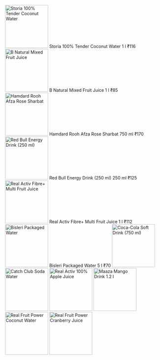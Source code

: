 <img src="https://cdn.grofers.com/cdn-cgi/image/f=auto,fit=scale-down,q=50,metadata=none,w=180/app/images/products/sliding_image/448503a.jpg?ts=1687331132" alt="Storia 100% Tender Coconut Water" width="140" height="140" loading="lazy" style="border-radius: 0px; object-fit: fill; cursor: default;">
Storia 100% Tender Coconut Water
1 l
₹116

<img src="https://cdn.grofers.com/cdn-cgi/image/f=auto,fit=scale-down,q=50,metadata=none,w=180/app/images/products/sliding_image/33216a.jpg?ts=1692431685" alt="B Natural Mixed Fruit Juice" width="140" height="140" loading="lazy" style="border-radius: 0px; object-fit: fill; cursor: default;">
B Natural Mixed Fruit Juice
1 l
₹85

<img src="https://cdn.grofers.com/cdn-cgi/image/f=auto,fit=scale-down,q=50,metadata=none,w=180/app/images/products/sliding_image/277a.jpg?ts=1689327540" alt="Hamdard Rooh Afza Rose Sharbat" width="140" height="140" loading="lazy" style="border-radius: 0px; object-fit: fill; cursor: default;">
Hamdard Rooh Afza Rose Sharbat
750 ml
₹170

<img src="https://cdn.grofers.com/cdn-cgi/image/f=auto,fit=scale-down,q=50,metadata=none,w=180/app/images/products/sliding_image/385a.jpg?ts=1689327544" alt="Red Bull Energy Drink (250 ml)" width="140" height="140" loading="lazy" style="border-radius: 0px; object-fit: fill; cursor: default;">
Red Bull Energy Drink (250 ml)
250 ml
₹125

<img src="https://cdn.grofers.com/cdn-cgi/image/f=auto,fit=scale-down,q=50,metadata=none,w=180/app/images/products/sliding_image/359a.jpg?ts=1679035808" alt="Real Activ Fibre+ Multi Fruit Juice" width="140" height="140" loading="lazy" style="border-radius: 0px; object-fit: fill; cursor: default;">
Real Activ Fibre+ Multi Fruit Juice
1 l
₹112

<img src="https://cdn.grofers.com/cdn-cgi/image/f=auto,fit=scale-down,q=50,metadata=none,w=180/app/images/products/sliding_image/34353a.jpg?ts=1690814578" alt="Bisleri Packaged Water" width="140" height="140" loading="lazy" style="border-radius: 0px; object-fit: fill; cursor: default;">
Bisleri Packaged Water
5 l
₹70

<img src="https://cdn.grofers.com/cdn-cgi/image/f=auto,fit=scale-down,q=50,metadata=none,w=180/app/images/products/sliding_image/283a.jpg?ts=1689327540" alt="Coca-Cola Soft Drink (750 ml)" width="140" height="140" loading="lazy" style="border-radius: 0px; object-fit: fill; cursor: default;">

<img src="https://cdn.grofers.com/cdn-cgi/image/f=auto,fit=scale-down,q=50,metadata=none,w=180/app/images/products/sliding_image/10554a.jpg?ts=1690815271" alt="Catch Club Soda Water" width="140" height="140" loading="lazy" style="border-radius: 0px; object-fit: fill; cursor: default;">

<img src="https://cdn.grofers.com/cdn-cgi/image/f=auto,fit=scale-down,q=50,metadata=none,w=180/app/images/products/sliding_image/358a.jpg?ts=1679035808" alt="Real Activ 100% Apple Juice" width="140" height="140" loading="lazy" style="border-radius: 0px; object-fit: fill; cursor: default;">

<img src="https://cdn.grofers.com/cdn-cgi/image/f=auto,fit=scale-down,q=50,metadata=none,w=180/app/images/products/sliding_image/97250a.jpg?ts=1688628274" alt="Maaza Mango Drink 1.2 l" width="140" height="140" loading="lazy" style="border-radius: 0px; object-fit: fill; cursor: default;">

<img src="https://cdn.grofers.com/cdn-cgi/image/f=auto,fit=scale-down,q=50,metadata=none,w=180/app/images/products/sliding_image/455587a.jpg?ts=1690985838" alt="Real Fruit Power Coconut Water" width="140" height="140" loading="lazy" style="border-radius: 0px; object-fit: fill; cursor: default;">

<img src="https://cdn.grofers.com/cdn-cgi/image/f=auto,fit=scale-down,q=50,metadata=none,w=180/app/images/products/sliding_image/20143a.jpg?ts=1687525090" alt="Real Fruit Power Cranberry Juice" width="140" height="140" loading="lazy" style="border-radius: 0px; object-fit: fill; cursor: default;">
